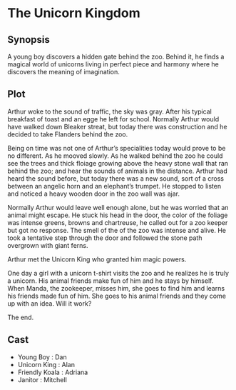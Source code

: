 # The Unicorn Kingdom

## Synopsis

A young boy discovers a hidden gate behind the zoo.
Behind it, he finds a magical world of unicorns living in perfect piece and harmony where he discovers the meaning of imagination.

## Plot

Arthur woke to the sound of traffic, the sky was gray.
After his typical breakfast of toast and an egge he left for school.
Normally Arthur would have walked down Bleaker streat, but today there was construction and he decided to take Flanders behind the zoo.

Being on time was not one of Arthur’s specialities today would prove to be no different.
As he mooved slowly.
As he walked behind the zoo he could see the trees and thick floiage growing above the heavy stone wall that ran behind the zoo; and hear the sounds of animals in the distance.
Arthur had heard the sound before, but today there was a new sound, sort of a cross between an angelic horn and an elephant’s trumpet.
He stopped to listen and noticed a heavy wooden door in the zoo wall was ajar.

Normally Arthur would leave well enough alone, but he was worried that an animal might escape.
He stuck his head in the door, the color of the foliage was intense greens, browns and chartreuse, he called out for a zoo keeper but got no response.
The smell of the of the zoo was intense and alive.
He took a tentative step through the door and followed the stone path overgrown with giant ferns.

Arthur met the Unicorn King who granted him magic powers.

One day a girl with a unicorn t-shirt visits the zoo and he realizes he is truly a unicorn. His animal friends make fun of him and he stays by himself. When Manda, the zookeeper, misses him, she goes to find him and learns his friends made fun of him. She goes to his animal friends and they come up with an idea. Will it work?

The end.

## Cast

* Young Boy      : Dan
* Unicorn King   : Alan
* Friendly Koala : Adriana
* Janitor        : Mitchell
